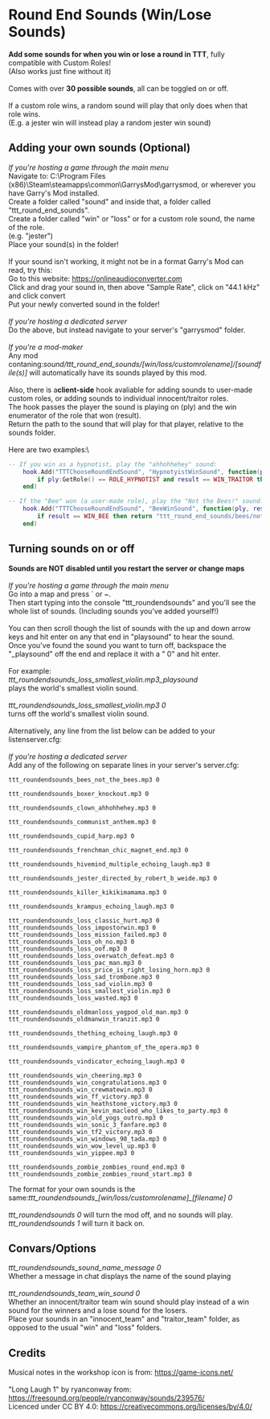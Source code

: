 # Round End Sounds (Win/Lose Sounds)
**Add some sounds for when you win or lose a round in TTT**, fully compatible with Custom Roles!\
(Also works just fine without it)\
\
Comes with over **30 possible sounds**, all can be toggled on or off.\
\
If a custom role wins, a random sound will play that only does when that role wins.\
(E.g. a jester win will instead play a random jester win sound)

## Adding your own sounds (Optional)
*If you're hosting a game through the main menu*\
Navigate to: C:\Program Files (x86)\Steam\steamapps\common\GarrysMod\garrysmod, or wherever you have Garry's Mod installed.\
Create a folder called "sound" and inside that, a folder called "ttt_round_end_sounds".\
Create a folder called "win" or "loss" or for a custom role sound, the name of the role.\
(e.g. "jester")\
Place your sound(s) in the folder!\
\
If your sound isn't working, it might not be in a format Garry's Mod can read, try this:\
Go to this website: https://onlineaudioconverter.com \
Click and drag your sound in, then above "Sample Rate", click on "44.1 kHz" and click convert\
Put your newly converted sound in the folder!\
\
*If you're hosting a dedicated server*\
Do the above, but instead navigate to your server's "garrysmod" folder.\
\
*If you're a mod-maker*\
Any mod contaning:*sound/ttt_round_end_sounds/[win/loss/customrolename]/[soundfile(s)]* will automatically have its sounds played by this mod.\
\
Also, there is a**client-side** hook avaliable for adding sounds to user-made custom roles, or adding sounds to individual innocent/traitor roles.\
The hook passes the player the sound is playing on (ply) and the win enumerator of the role that won (result).\
Return the path to the sound that will play for that player, relative to the sounds folder.\
\
Here are two examples:\

```lua
-- If you win as a hypnotist, play the "ahhohhehey" sound:
    hook.Add("TTTChooseRoundEndSound", "HypnotyistWinSound", function(ply, result)
        if ply:GetRole() == ROLE_HYPNOTIST and result == WIN_TRAITOR then return "ttt_round_end_sounds/clown/ahhohhehey.mp3" end
    end)

-- If the "Bee" won (a user-made role), play the "Not the Bees!" sound:
    hook.Add("TTTChooseRoundEndSound", "BeeWinSound", function(ply, result)
        if result == WIN_BEE then return "ttt_round_end_sounds/bees/not_the_bees.mp3" end
    end)
```

## Turning sounds on or off
**Sounds are NOT disabled until you restart the server or change maps**\
\
*If you're hosting a game through the main menu*\
Go into a map and press ` or ~.\
Then start typing into the console "ttt_roundendsounds" and you'll see the whole list of sounds. (Including sounds you've added yourself!)\
\
You can then scroll though the list of sounds with the up and down arrow keys and hit enter on any that end in "playsound" to hear the sound.\
Once you've found the sound you want to turn off, backspace the "_playsound" off the end and replace it with a " 0" and hit enter.\
\
For example:\
*ttt_roundendsounds_loss_smallest_violin.mp3_playsound*\
plays the world's smallest violin sound.\
\
*ttt_roundendsounds_loss_smallest_violin.mp3 0*\
turns off the world's smallest violin sound.\
\
Alternatively, any line from the list below can be added to your listenserver.cfg:\
\
*If you're hosting a dedicated server*\
Add any of the following on separate lines in your server's server.cfg:
```
ttt_roundendsounds_bees_not_the_bees.mp3 0

ttt_roundendsounds_boxer_knockout.mp3 0

ttt_roundendsounds_clown_ahhohhehey.mp3 0

ttt_roundendsounds_communist_anthem.mp3 0

ttt_roundendsounds_cupid_harp.mp3 0

ttt_roundendsounds_frenchman_chic_magnet_end.mp3 0

ttt_roundendsounds_hivemind_multiple_echoing_laugh.mp3 0

ttt_roundendsounds_jester_directed_by_robert_b_weide.mp3 0

ttt_roundendsounds_killer_kikikimamama.mp3 0

ttt_roundendsounds_krampus_echoing_laugh.mp3 0

ttt_roundendsounds_loss_classic_hurt.mp3 0
ttt_roundendsounds_loss_impostorwin.mp3 0
ttt_roundendsounds_loss_mission_failed.mp3 0
ttt_roundendsounds_loss_oh_no.mp3 0
ttt_roundendsounds_loss_oof.mp3 0
ttt_roundendsounds_loss_overwatch_defeat.mp3 0
ttt_roundendsounds_loss_pac_man.mp3 0
ttt_roundendsounds_loss_price_is_right_losing_horn.mp3 0
ttt_roundendsounds_loss_sad_trombone.mp3 0
ttt_roundendsounds_loss_sad_violin.mp3 0
ttt_roundendsounds_loss_smallest_violin.mp3 0
ttt_roundendsounds_loss_wasted.mp3 0

ttt_roundendsounds_oldmanloss_yogpod_old_man.mp3 0
ttt_roundendsounds_oldmanwin_tranzit.mp3 0

ttt_roundendsounds_thething_echoing_laugh.mp3 0

ttt_roundendsounds_vampire_phantom_of_the_opera.mp3 0

ttt_roundendsounds_vindicator_echoing_laugh.mp3 0

ttt_roundendsounds_win_cheering.mp3 0
ttt_roundendsounds_win_congratulations.mp3 0
ttt_roundendsounds_win_crewmatewin.mp3 0
ttt_roundendsounds_win_ff_victory.mp3 0
ttt_roundendsounds_win_heathstone_victory.mp3 0
ttt_roundendsounds_win_kevin_macleod_who_likes_to_party.mp3 0
ttt_roundendsounds_win_old_yogs_outro.mp3 0
ttt_roundendsounds_win_sonic_3_fanfare.mp3 0
ttt_roundendsounds_win_tf2_victory.mp3 0
ttt_roundendsounds_win_windows_98_tada.mp3 0
ttt_roundendsounds_win_wow_level_up.mp3 0
ttt_roundendsounds_win_yippee.mp3 0

ttt_roundendsounds_zombie_zombies_round_end.mp3 0
ttt_roundendsounds_zombie_zombies_round_start.mp3 0
```
The format for your own sounds is the same:*ttt_roundendsounds_[win/loss/customrolename]_[filename] 0*\
\
*ttt_roundendsounds 0* will turn the mod off, and no sounds will play.\
*ttt_roundendsounds 1* will turn it back on.

## Convars/Options
*ttt_roundendsounds_sound_name_message 0*\
Whether a message in chat displays the name of the sound playing\
\
*ttt_roundendsounds_team_win_sound 0*\
Whether an innocent/traitor team win sound should play instead of a win sound for the winners and a lose sound for the losers.\
Place your sounds in an "innocent_team" and "traitor_team" folder, as opposed to the usual "win" and "loss" folders.

## Credits
Musical notes in the workshop icon is from: https://game-icons.net/ \
\
"Long Laugh 1" by ryanconway from: https://freesound.org/people/ryanconway/sounds/239576/ \
Licenced under CC BY 4.0: https://creativecommons.org/licenses/by/4.0/
